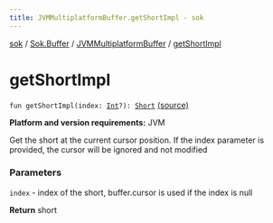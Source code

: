 ```yaml
---
title: JVMMultiplatformBuffer.getShortImpl - sok
---
```


[sok](../../index.html) / [Sok.Buffer](../index.html) / [JVMMultiplatformBuffer](index.html) / [getShortImpl](./get-short-impl.html)

# getShortImpl

`fun getShortImpl(index: `[`Int`](https://kotlinlang.org/api/latest/jvm/stdlib/kotlin/-int/index.html)`?): `[`Short`](https://kotlinlang.org/api/latest/jvm/stdlib/kotlin/-short/index.html) [(source)](https://github.com/SeekDaSky/Sok/tree/master/jvm/sok-jvm/src/Sok/Buffer/JVMMultiplatformBuffer.kt#L87)

**Platform and version requirements:** JVM

Get the short at the current cursor position. If the index parameter is provided, the cursor will be ignored and not modified

### Parameters

`index` - index of the short, buffer.cursor is used if the index is null

**Return**
short

